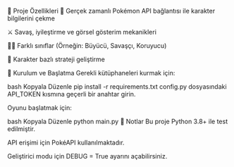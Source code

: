 🚀 Proje Özellikleri
🔗 Gerçek zamanlı Pokémon API bağlantısı ile karakter bilgilerini çekme

⚔️ Savaş, iyileştirme ve görsel gösterim mekanikleri

🧙‍♂️ Farklı sınıflar (Örneğin: Büyücü, Savaşçı, Koruyucu)

🧠 Karakter bazlı strateji geliştirme

🔧 Kurulum ve Başlatma
Gerekli kütüphaneleri kurmak için:

bash
Kopyala
Düzenle
pip install -r requirements.txt
config.py dosyasındaki API_TOKEN kısmına geçerli bir anahtar girin.

Oyunu başlatmak için:

bash
Kopyala
Düzenle
python main.py
📌 Notlar
Bu proje Python 3.8+ ile test edilmiştir.

API erişimi için PokéAPI kullanılmaktadır.

Geliştirici modu için DEBUG = True ayarını açabilirsiniz.



